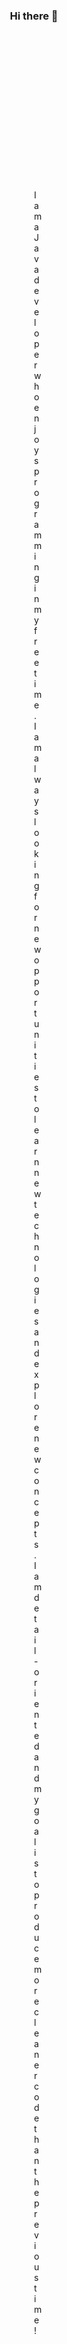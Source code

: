 <h3 align="center">Hi there 👋</h3>

<p align="center" style="padding: 50%">
I am a Java developer who enjoys programming in my free time.
I am always looking for new opportunities to learn new technologies and explore new concepts.
I am detail-oriented and my goal is to produce more cleaner code than the previous time!
</p>

<h2></h2>

<p align="center">
<a href="https://github.com/anuraghazra/github-readme-stats">
   <picture>
        <source media="(prefers-color-scheme: dark)" srcset="https://github-readme-stats.vercel.app/api?username=elenterius&count_private=true&show_icons=true&card_width=450&hide_border=true&theme=github_dark&bg_color=00000000&text_bold=false">
        <source media="(prefers-color-scheme: light)" srcset="https://github-readme-stats.vercel.app/api?username=elenterius&count_private=true&show_icons=true&card_width=450&hide_border=true&bg_color=00000000&text_bold=false">
        <img align="top" src="https://github-readme-stats.vercel.app/api?username=elenterius&count_private=true&show_icons=true&card_width=450&hide_border=true&bg_color=00000000&text_bold=false" />
   </picture>
   <picture>
        <source media="(prefers-color-scheme: dark)" srcset="https://github-readme-stats.vercel.app/api/top-langs/?username=elenterius&layout=compact&card_width=400&hide_border=true&theme=github_dark&bg_color=00000000&text_bold=false">
        <source media="(prefers-color-scheme: light)" srcset="https://github-readme-stats.vercel.app/api/top-langs/?username=elenterius&layout=compact&card_width=400&hide_border=true&bg_color=00000000&text_bold=false">
        <img align="top" src="https://github-readme-stats.vercel.app/api/top-langs/?username=elenterius&layout=compact&card_width=400&hide_border=true&bg_color=00000000&text_bold=false" />
   </picture>
</a>
</p>

<!--
**Elenterius/Elenterius** is a ✨ _special_ ✨ repository because its `README.md` (this file) appears on your GitHub profile.

Here are some ideas to get you started:

- 🔭 I’m currently working on ...
- 🌱 I’m currently learning ...
- 👯 I’m looking to collaborate on ...
- 🤔 I’m looking for help with ...
- 💬 Ask me about ...
- 📫 How to reach me: ...
- 😄 Pronouns: ...
- ⚡ Fun fact: ...
-->
